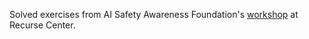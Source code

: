 Solved exercises from AI Safety Awareness Foundation's [workshop](https://github.com/changlinli/neural-nets-from-scratch) at Recurse Center. 
